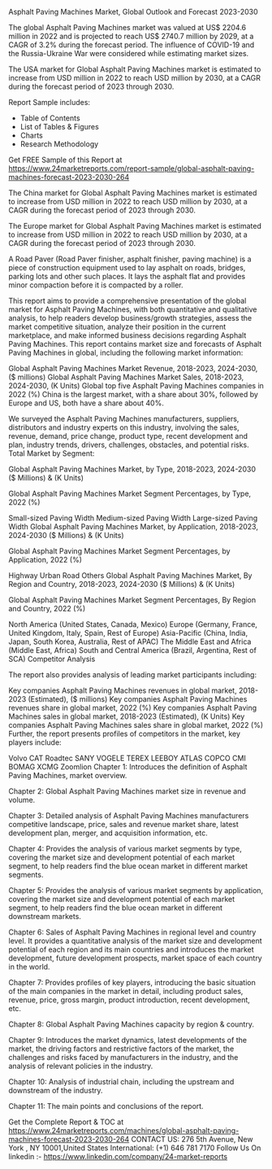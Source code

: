 Asphalt Paving Machines Market, Global Outlook and Forecast 2023-2030

The global Asphalt Paving Machines market was valued at US$ 2204.6 million in 2022 and is projected to reach US$ 2740.7 million by 2029, at a CAGR of 3.2% during the forecast period. The influence of COVID-19 and the Russia-Ukraine War were considered while estimating market sizes.

The USA market for Global Asphalt Paving Machines market is estimated to increase from USD million in 2022 to reach USD million by 2030, at a CAGR during the forecast period of 2023 through 2030.

Report Sample includes:
- Table of Contents
- List of Tables & Figures
- Charts
- Research Methodology

Get FREE Sample of this Report at https://www.24marketreports.com/report-sample/global-asphalt-paving-machines-forecast-2023-2030-264

The China market for Global Asphalt Paving Machines market is estimated to increase from USD million in 2022 to reach USD million by 2030, at a CAGR during the forecast period of 2023 through 2030.

The Europe market for Global Asphalt Paving Machines market is estimated to increase from USD million in 2022 to reach USD million by 2030, at a CAGR during the forecast period of 2023 through 2030.

A Road Paver (Road Paver finisher, asphalt finisher, paving machine) is a piece of construction equipment used to lay asphalt on roads, bridges, parking lots and other such places. It lays the asphalt flat and provides minor compaction before it is compacted by a roller.

This report aims to provide a comprehensive presentation of the global market for Asphalt Paving Machines, with both quantitative and qualitative analysis, to help readers develop business/growth strategies, assess the market competitive situation, analyze their position in the current marketplace, and make informed business decisions regarding Asphalt Paving Machines. This report contains market size and forecasts of Asphalt Paving Machines in global, including the following market information:

Global Asphalt Paving Machines Market Revenue, 2018-2023, 2024-2030, ($ millions)
Global Asphalt Paving Machines Market Sales, 2018-2023, 2024-2030, (K Units)
Global top five Asphalt Paving Machines companies in 2022 (%)
China is the largest market, with a share about 30%, followed by Europe and US, both have a share about 40%.

We surveyed the Asphalt Paving Machines manufacturers, suppliers, distributors and industry experts on this industry, involving the sales, revenue, demand, price change, product type, recent development and plan, industry trends, drivers, challenges, obstacles, and potential risks. Total Market by Segment:

Global Asphalt Paving Machines Market, by Type, 2018-2023, 2024-2030 ($ Millions) & (K Units)

Global Asphalt Paving Machines Market Segment Percentages, by Type, 2022 (%)

Small-sized Paving Width
Medium-sized Paving Width
Large-sized Paving Width
Global Asphalt Paving Machines Market, by Application, 2018-2023, 2024-2030 ($ Millions) & (K Units)

Global Asphalt Paving Machines Market Segment Percentages, by Application, 2022 (%)

Highway
Urban Road
Others
Global Asphalt Paving Machines Market, By Region and Country, 2018-2023, 2024-2030 ($ Millions) & (K Units)

Global Asphalt Paving Machines Market Segment Percentages, By Region and Country, 2022 (%)

North America (United States, Canada, Mexico)
Europe (Germany, France, United Kingdom, Italy, Spain, Rest of Europe)
Asia-Pacific (China, India, Japan, South Korea, Australia, Rest of APAC)
The Middle East and Africa (Middle East, Africa)
South and Central America (Brazil, Argentina, Rest of SCA)
Competitor Analysis

The report also provides analysis of leading market participants including:

Key companies Asphalt Paving Machines revenues in global market, 2018-2023 (Estimated), ($ millions)
Key companies Asphalt Paving Machines revenues share in global market, 2022 (%)
Key companies Asphalt Paving Machines sales in global market, 2018-2023 (Estimated), (K Units)
Key companies Asphalt Paving Machines sales share in global market, 2022 (%)
Further, the report presents profiles of competitors in the market, key players include:

Volvo
CAT
Roadtec
SANY
VOGELE
TEREX
LEEBOY
ATLAS COPCO
CMI
BOMAG
XCMG
Zoomlion
Chapter 1: Introduces the definition of Asphalt Paving Machines, market overview.

Chapter 2: Global Asphalt Paving Machines market size in revenue and volume.

Chapter 3: Detailed analysis of Asphalt Paving Machines manufacturers competitive landscape, price, sales and revenue market share, latest development plan, merger, and acquisition information, etc.

Chapter 4: Provides the analysis of various market segments by type, covering the market size and development potential of each market segment, to help readers find the blue ocean market in different market segments.

Chapter 5: Provides the analysis of various market segments by application, covering the market size and development potential of each market segment, to help readers find the blue ocean market in different downstream markets.

Chapter 6: Sales of Asphalt Paving Machines in regional level and country level. It provides a quantitative analysis of the market size and development potential of each region and its main countries and introduces the market development, future development prospects, market space of each country in the world.

Chapter 7: Provides profiles of key players, introducing the basic situation of the main companies in the market in detail, including product sales, revenue, price, gross margin, product introduction, recent development, etc.

Chapter 8: Global Asphalt Paving Machines capacity by region & country.

Chapter 9: Introduces the market dynamics, latest developments of the market, the driving factors and restrictive factors of the market, the challenges and risks faced by manufacturers in the industry, and the analysis of relevant policies in the industry.

Chapter 10: Analysis of industrial chain, including the upstream and downstream of the industry.

Chapter 11: The main points and conclusions of the report.

Get the Complete Report & TOC at https://www.24marketreports.com/machines/global-asphalt-paving-machines-forecast-2023-2030-264
CONTACT US:
276 5th Avenue, New York , NY 10001,United States
International: (+1) 646 781 7170
Follow Us On linkedin :- https://www.linkedin.com/company/24-market-reports
